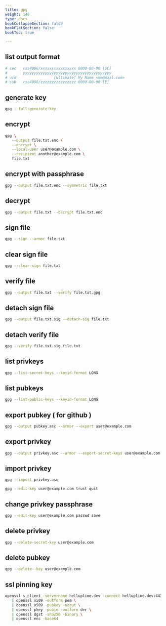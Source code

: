 ```yaml
---
title: gpg
weight: 140
type: docs
bookCollapseSection: false
bookFlatSection: false
bookToc: true

---
```


## list output format

```bash
# sec   rsa4096/xxxxxxxxxxxxxxxx 0000-00-00 [SC]
#       yyyyyyyyyyyyyyyyyyyyyyyyyyyyyyyyyyyyyyyy
# uid                 [ultimate] My Name <me@mail.com>
# ssb   rsa4096/zzzzzzzzzzzzzzzz 0000-00-00 [E]
```

## generate key

```bash
gpg --full-generate-key
```

## encrypt

```bash
gpg \
   --output file.txt.enc \
   --encrypt \
   --local-user user@example.com \
   --recipient another@example.com \
   file.txt
```

## encrypt with passphrase

```bash
gpg --output file.txt.enc --symmetric file.txt
```

## decrypt

```bash
gpg --output file.txt --decrypt file.txt.enc
```

## sign file

```bash
gpg --sign --armor file.txt
```

## clear sign file

```bash
gpg --clear-sign file.txt
```

## verify file

```bash
gpg --output file.txt --verify file.txt.gpg
```

## detach sign file

```bash
gpg --output file.txt.sig --detach-sig file.txt
```

## detach verify file

```bash
gpg --verify file.txt.sig file.txt
```

## list privkeys

```bash
gpg --list-secret-keys --keyid-format LONG
```

## list pubkeys

```bash
gpg --list-public-keys --keyid-format LONG
```

## export pubkey ( for github )

```bash
gpg --output pubkey.asc --armor --export user@example.com
```

## export privkey

```bash
gpg --output privkey.asc --armor --export-secret-keys user@example.com
```

## import privkey

```bash
gpg --import privkey.asc

gpg --edit-key user@example.com trust quit
```

## change privkey  passphrase

```bash
gpg --edit-key user@example.com passwd save
```

## delete privkey

```bash
gpg --delete-secret-key user@example.com
```

## delete pubkey

```bash
gpg --delete--key user@example.com
```


## ssl pinning key

```bash
openssl s_client -servername hellupline.dev -connect hellupline.dev:443 -showcerts < /dev/null 2> /dev/null \
   | openssl x509 -outform pem \
   | openssl x509 -pubkey -noout \
   | openssl pkey -pubin -outform der \
   | openssl dgst -sha256 -binary \
   | openssl enc -base64
```
